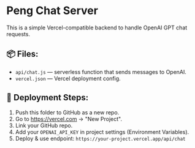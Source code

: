 # Peng Chat Server

This is a simple Vercel-compatible backend to handle OpenAI GPT chat requests.

## 📦 Files:
- `api/chat.js` — serverless function that sends messages to OpenAI.
- `vercel.json` — Vercel deployment config.

## 🚀 Deployment Steps:
1. Push this folder to GitHub as a new repo.
2. Go to https://vercel.com → "New Project".
3. Link your GitHub repo.
4. Add your `OPENAI_API_KEY` in project settings (Environment Variables).
5. Deploy & use endpoint: `https://your-project.vercel.app/api/chat`

